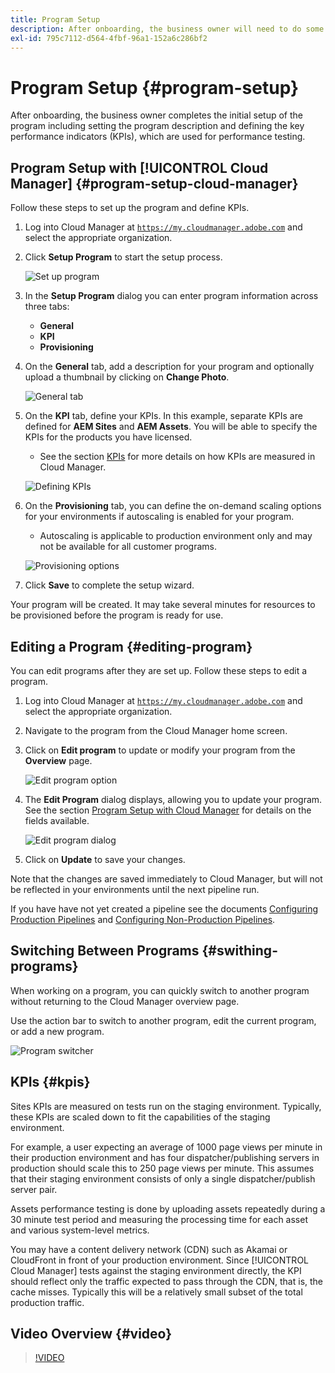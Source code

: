 ```yaml
---
title: Program Setup
description: After onboarding, the business owner will need to do some initial setup of the program.
exl-id: 795c7112-d564-4fbf-96a1-152a6c286bf2
---
```


# Program Setup {#program-setup}

After onboarding, the business owner completes the initial setup of the program including setting the program description and defining the key performance indicators (KPIs), which are used for performance testing.

## Program Setup with [!UICONTROL Cloud Manager] {#program-setup-cloud-manager}

Follow these steps to set up the program and define KPIs.

1. Log into Cloud Manager at [`https://my.cloudmanager.adobe.com`](https://my.cloudmanager.adobe.com) and select the appropriate organization.

1. Click **Setup Program** to start the setup process.

   ![Set up program](/help/assets/set-up-program/setup1.png)

1. In the **Setup Program** dialog you can enter program information across three tabs:

   * **General**
   * **KPI**
   * **Provisioning**

1. On the **General** tab, add a description for your program and optionally upload a thumbnail by clicking on **Change Photo**.

   ![General tab](/help/assets/Setup_Program-General.png)

1. On the **KPI** tab, define your KPIs. In this example, separate KPIs are defined for **AEM Sites** and **AEM Assets**. You will be able to specify the KPIs for the products you have licensed.

   * See the section [KPIs](#kpis) for more details on how KPIs are measured in Cloud Manager.

   ![Defining KPIs](/help/assets/Setup_Program-KPIs.png)

1. On the **Provisioning** tab, you can define the on-demand scaling options for your environments if autoscaling is enabled for your program.

   * Autoscaling is applicable to production environment only and may not be available for all customer programs.

   ![Provisioning options](/help/assets/Setup_Program-Provisioning.png)

1. Click **Save** to complete the setup wizard.

Your program will be created. It may take several minutes for resources to be provisioned before the program is ready for use.

## Editing a Program {#editing-program}

You can edit programs after they are set up. Follow these steps to edit a program.

1. Log into Cloud Manager at [`https://my.cloudmanager.adobe.com`](https://my.cloudmanager.adobe.com) and select the appropriate organization.

1. Navigate to the program from the Cloud Manager home screen.

1. Click on **Edit program** to update or modify your program from the **Overview** page.

   ![Edit program option](/help/assets/set-up-program/edit-program1.png) 

1. The **Edit Program** dialog displays, allowing you to update your program. See the section [Program Setup with Cloud Manager](#program-setup-cloud-manager) for details on the fields available.

   ![Edit program dialog](/help/assets/set-up-program/edit-program-general.png)

1. Click on **Update** to save your changes.

Note that the changes are saved immediately to Cloud Manager, but will not be reflected in your environments until the next pipeline run.

If you have have not yet created a pipeline see the documents [Configuring Production Pipelines](/help/using/production-pipelines.md) and [Configuring Non-Production Pipelines](/help/using/non-production-pipelines.md).

## Switching Between Programs {#swithing-programs}

When working on a program, you can quickly switch to another program without returning to the Cloud Manager overview page.

Use the action bar to switch to another program, edit the current program, or add a new program.

![Program switcher](/help/assets/set-up-program/setup2.png)

## KPIs {#kpis}

Sites KPIs are measured on tests run on the staging environment. Typically, these KPIs are scaled down to fit the capabilities of the staging environment.

For example, a user expecting an average of 1000 page views per minute in their production environment and has four dispatcher/publishing servers in production should scale this to 250 page views per minute. This assumes that their staging environment consists of only a single dispatcher/publish server pair.

Assets performance testing is done by uploading assets repeatedly during a 30 minute test period and measuring the processing time for each asset and various system-level metrics.

You may have a content delivery network (CDN) such as Akamai or CloudFront in front of your production environment. Since [!UICONTROL Cloud Manager] tests against the staging environment directly, the KPI should reflect only the traffic expected to pass through the CDN, that is, the cache misses. Typically this will be a relatively small subset of the total production traffic.

## Video Overview {#video}

>[!VIDEO](https://video.tv.adobe.com/v/26313/)

